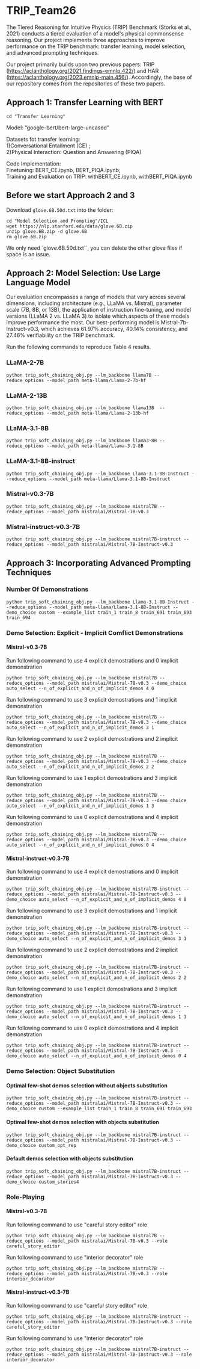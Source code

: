 # TRIP_Team26
The Tiered Reasoning for Intuitive Physics (TRIP) Benchmark (Storks et al., 2021) conducts a tiered evaluation of a model's physical commonsense reasoning. Our project implements three approaches to improve performance on the TRIP benchmark: transfer learning, model selection, and advanced prompting techniques.

Our project primarily builds upon two previous papers: TRIP (https://aclanthology.org/2021.findings-emnlp.422/) and HAR (https://aclanthology.org/2023.emnlp-main.456/). Accordingly, the base of our repository comes from the repositories of these two papers.

## Approach 1: Transfer Learning with BERT

```
cd "Transfer Learning"
```

Model: “google-bert/bert-large-uncased”    

Datasets fot transfer learning: \
1)Conversational Entailment (CE) ; \
2)Physical Interaction: Question and Answering (PIQA)

Code Implementation: \
Finetuning: BERT_CE.ipynb, BERT_PIQA.ipynb; \
Training and Evaluation on TRIP: withBERT_CE.ipynb, withBERT_PIQA.ipynb

## Before we start Approach 2 and 3
Download `glove.6B.50d.txt` into the folder:

```
cd "Model Selection and Prompting"/ICL
wget https://nlp.stanford.edu/data/glove.6B.zip
unzip glove.6B.zip -d glove.6B
rm glove.6B.zip
```

We only need `glove.6B.50d.txt``, you can delete the other glove files if space is an issue.

## Approach 2: Model Selection: Use Large Language Model
Our evaluation encompasses a range of models that vary across several dimensions, including architecture (e.g., LLaMA vs. Mistral), parameter scale (7B, 8B, or 13B), the application of instruction fine-tuning, and model versions (LLaMA 2 vs. LLaMA 3) to isolate which aspects of these models improve performance the most. Our best-performing model is Mistral-7b-Instruct-v0.3, which achieves 61.97% accuracy, 40.14% consistency, and 27.46% verifiability on the TRIP benchmark.

Run the following commands to reproduce Table 4 results.
### LLaMA-2-7B
```
python trip_soft_chaining_obj.py --lm_backbone llama7B --reduce_options --model_path meta-llama/Llama-2-7b-hf
```
### LLaMA-2-13B
```
python trip_soft_chaining_obj.py --lm_backbone llama13B  --reduce_options --model_path meta-llama/Llama-2-13b-hf
```
### LLaMA-3.1-8B
```
python trip_soft_chaining_obj.py --lm_backbone llama3-8B --reduce_options --model_path meta-llama/Llama-3.1-8B
```
### LLaMA-3.1-8B-instruct
```
python trip_soft_chaining_obj.py --lm_backbone Llama-3.1-8B-Instruct --reduce_options --model_path meta-llama/Llama-3.1-8B-Instruct
```
### Mistral-v0.3-7B
```
python trip_soft_chaining_obj.py --lm_backbone mistral7B --reduce_options --model_path mistralai/Mistral-7B-v0.3
```
### Mistral-instruct-v0.3-7B
```
python trip_soft_chaining_obj.py --lm_backbone mistral7B-instruct --reduce_options --model_path mistralai/Mistral-7B-Instruct-v0.3
```

## Approach 3: Incorporating Advanced Prompting Techniques

### Number Of Demonstrations
```
python trip_soft_chaining_obj.py --lm_backbone Llama-3.1-8B-Instruct --reduce_options --model_path meta-llama/Llama-3.1-8B-Instruct --demo_choice custom --example_list train_1 train_8 train_691 train_693 train_694
```
### Demo Selection: Explicit - Implicit Comflict Demonstrations
#### Mistral-v0.3-7B
Run following command to use 4 explicit demostrations and 0 implicit demonstration
```
python trip_soft_chaining_obj.py --lm_backbone mistral7B --reduce_options --model_path mistralai/Mistral-7B-v0.3 --demo_choice auto_select --n_of_explicit_and_n_of_implicit_demos 4 0
```
Run following command to use 3 explicit demostrations and 1 implicit demonstration
```
python trip_soft_chaining_obj.py --lm_backbone mistral7B --reduce_options --model_path mistralai/Mistral-7B-v0.3 --demo_choice auto_select --n_of_explicit_and_n_of_implicit_demos 3 1
```
Run following command to use 2 explicit demostrations and 2 implicit demonstration
```
python trip_soft_chaining_obj.py --lm_backbone mistral7B --reduce_options --model_path mistralai/Mistral-7B-v0.3 --demo_choice auto_select --n_of_explicit_and_n_of_implicit_demos 2 2
```
Run following command to use 1 explicit demostrations and 3 implicit demonstration
```
python trip_soft_chaining_obj.py --lm_backbone mistral7B --reduce_options --model_path mistralai/Mistral-7B-v0.3 --demo_choice auto_select --n_of_explicit_and_n_of_implicit_demos 1 3
```
Run following command to use 0 explicit demostrations and 4 implicit demonstration
```
python trip_soft_chaining_obj.py --lm_backbone mistral7B --reduce_options --model_path mistralai/Mistral-7B-v0.3 --demo_choice auto_select --n_of_explicit_and_n_of_implicit_demos 0 4
```

#### Mistral-instruct-v0.3-7B
Run following command to use 4 explicit demostrations and 0 implicit demonstration
```
python trip_soft_chaining_obj.py --lm_backbone mistral7B-instruct --reduce_options --model_path mistralai/Mistral-7B-Instruct-v0.3 --demo_choice auto_select --n_of_explicit_and_n_of_implicit_demos 4 0
```
Run following command to use 3 explicit demostrations and 1 implicit demonstration
```
python trip_soft_chaining_obj.py --lm_backbone mistral7B-instruct --reduce_options --model_path mistralai/Mistral-7B-Instruct-v0.3 --demo_choice auto_select --n_of_explicit_and_n_of_implicit_demos 3 1
```
Run following command to use 2 explicit demostrations and 2 implicit demonstration
```
python trip_soft_chaining_obj.py --lm_backbone mistral7B-instruct --reduce_options --model_path mistralai/Mistral-7B-Instruct-v0.3 --demo_choice auto_select --n_of_explicit_and_n_of_implicit_demos 2 2
```
Run following command to use 1 explicit demostrations and 3 implicit demonstration
```
python trip_soft_chaining_obj.py --lm_backbone mistral7B-instruct --reduce_options --model_path mistralai/Mistral-7B-Instruct-v0.3 --demo_choice auto_select --n_of_explicit_and_n_of_implicit_demos 1 3
```
Run following command to use 0 explicit demostrations and 4 implicit demonstration
```
python trip_soft_chaining_obj.py --lm_backbone mistral7B-instruct --reduce_options --model_path mistralai/Mistral-7B-Instruct-v0.3 --demo_choice auto_select --n_of_explicit_and_n_of_implicit_demos 0 4
```
### Demo Selection: Object Substitution
#### Optimal few-shot demos selection without objects substitution
```
python trip_soft_chaining_obj.py --lm_backbone mistral7B-instruct --reduce_options --model_path mistralai/Mistral-7B-Instruct-v0.3 --demo_choice custom --example_list train_1 train_8 train_691 train_693
```
#### Optimal few-shot demos selection with objects substitution
```
python trip_soft_chaining_obj.py --lm_backbone mistral7B-instruct --reduce_options --model_path mistralai/Mistral-7B-Instruct-v0.3 --demo_choice custom_opt_rep
```
#### Default demos selection with objects substitution
```
python trip_soft_chaining_obj.py --lm_backbone mistral7B-instruct --reduce_options --model_path mistralai/Mistral-7B-Instruct-v0.3 --demo_choice custom_stories4
```

### Role-Playing
#### Mistral-v0.3-7B
Run following command to use "careful story editor" role
```
python trip_soft_chaining_obj.py --lm_backbone mistral7B --reduce_options --model_path mistralai/Mistral-7B-v0.3 --role careful_story_editor
```
Run following command to use "interior decorator" role
```
python trip_soft_chaining_obj.py --lm_backbone mistral7B --reduce_options --model_path mistralai/Mistral-7B-v0.3 --role interior_decorator
```

#### Mistral-instruct-v0.3-7B
Run following command to use "careful story editor" role
```
python trip_soft_chaining_obj.py --lm_backbone mistral7B-instruct --reduce_options --model_path mistralai/Mistral-7B-Instruct-v0.3 --role careful_story_editor
```
Run following command to use "interior decorator" role
```
python trip_soft_chaining_obj.py --lm_backbone mistral7B-instruct --reduce_options --model_path mistralai/Mistral-7B-Instruct-v0.3 --role interior_decorator
```













